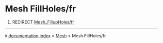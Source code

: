 # Mesh FillHoles/fr
1.  REDIRECT [Mesh_FillupHoles/fr](Mesh_FillupHoles/fr.md)



---
⏵ [documentation index](../README.md) > [Mesh](Mesh_Workbench.md) > Mesh FillHoles/fr
